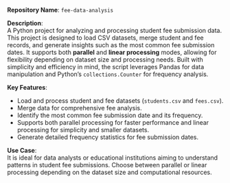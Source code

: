 **Repository Name**: `fee-data-analysis`

**Description**:  
A Python project for analyzing and processing student fee submission data. This project is designed to load CSV datasets, merge student and fee records, and generate insights such as the most common fee submission dates. It supports both **parallel** and **linear processing** modes, allowing for flexibility depending on dataset size and processing needs. Built with simplicity and efficiency in mind, the script leverages Pandas for data manipulation and Python’s `collections.Counter` for frequency analysis.

**Key Features**:
- Load and process student and fee datasets (`students.csv` and `fees.csv`).
- Merge data for comprehensive fee analysis.
- Identify the most common fee submission date and its frequency.
- Supports both parallel processing for faster performance and linear processing for simplicity and smaller datasets.
- Generate detailed frequency statistics for fee submission dates.

**Use Case**:  
It is ideal for data analysts or educational institutions aiming to understand patterns in student fee submissions. Choose between parallel or linear processing depending on the dataset size and computational resources.
